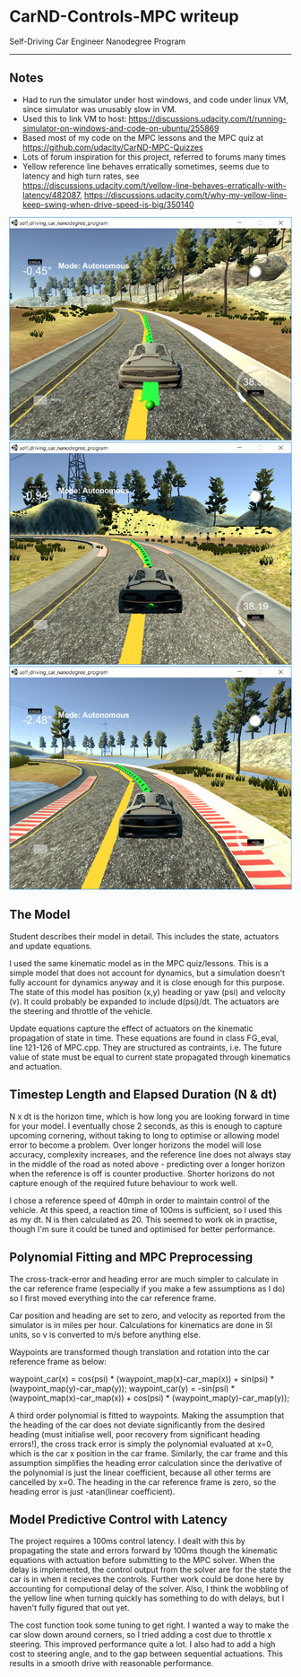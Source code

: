 # CarND-Controls-MPC writeup
Self-Driving Car Engineer Nanodegree Program

---

## Notes
* Had to run the simulator under host windows, and code under linux VM, since simulator was unusably slow in VM.
* Used this to link VM to host: https://discussions.udacity.com/t/running-simulator-on-windows-and-code-on-ubuntu/255869
* Based most of my code on the MPC lessons and the MPC quiz at https://github.com/udacity/CarND-MPC-Quizzes
* Lots of forum inspiration for this project, referred to forums many times
* Yellow reference line behaves erratically sometimes, seems due to latency and high turn rates, see https://discussions.udacity.com/t/yellow-line-behaves-erratically-with-latency/482087, https://discussions.udacity.com/t/why-my-yellow-line-keep-swing-when-drive-speed-is-big/350140

[//]: # (Image References)
[image1]: ./MPC.png
[image2]: ./MPC2.png
[image3]: ./MPC3.png

![alt text][image1]
![alt text][image2]
![alt text][image3]

## The Model
Student describes their model in detail. This includes the state, actuators and update equations.

I used the same kinematic model as in the MPC quiz/lessons. This is a simple model that does not account for dynamics, but a simulation doesn't fully account for dynamics anyway and it is close enough for this purpose. The state of this model has position (x,y) heading or yaw (psi) and velocity (v). It could probably be expanded to include d(psi)/dt. The actuators are the steering and throttle of the vehicle.

Update equations capture the effect of actuators on the kinematic propagation of state in time. These equations are found in class FG_eval, line 121-126 of MPC.cpp. They are structured as contraints, i.e. The future value of state must be equal to current state propagated through kinematics and actuation.

## Timestep Length and Elapsed Duration (N & dt)
N x dt is the horizon time, which is how long you are looking forward in time for your model. I eventually chose 2 seconds, as this is enough to capture upcoming cornering, without taking to long to optimise or allowing model error to become a problem. Over longer horizons the model will lose accuracy, complexity increases, and the reference line does not always stay in the middle of the road as noted above - predicting over a longer horizon when the reference is off is counter productive. Shorter horizons do not capture enough of the required future behaviour to work well.

I chose a reference speed of 40mph in order to maintain control of the vehicle. At this speed, a reaction time of 100ms is sufficient, so I used this as my dt. N is then calculated as 20. This seemed to work ok in practise, though I'm sure it could be tuned and optimised for better performance.

## Polynomial Fitting and MPC Preprocessing
The cross-track-error and heading error are much simpler to calculate in the car reference frame (especially if you make a few assumptions as I do) so I first moved everything into the car reference frame.

Car position and heading are set to zero, and velocity as reported from the simulator is in miles per hour. Calculations for kinematics are done in SI units, so v is converted to m/s before anything else.

Waypoints are transformed though translation and rotation into the car reference frame as below:

waypoint_car(x) = cos(psi) * (waypoint_map(x)-car_map(x)) + sin(psi) * (waypoint_map(y)-car_map(y));
waypoint_car(y) = -sin(psi) * (waypoint_map(x)-car_map(x)) + cos(psi) * (waypoint_map(y)-car_map(y));

A third order polynomial is fitted to waypoints. Making the assumption that the heading of the car does not deviate significantly from the desired heading (must initialise well, poor recovery from significant heading errors!), the cross track error is simply the polynomial evaluated at x=0, which is the car x position in the car frame. Similarly, the car frame and this assumption simplifies the heading error calculation since the derivative of the polynomial is just the linear coefficient, because all other terms are cancelled by x=0. The heading in the car reference frame is zero, so the heading error is just -atan(linear coefficient).

## Model Predictive Control with Latency
The project requires a 100ms control latency. I dealt with this by propagating the state and errors forward by 100ms though the kinematic equations with actuation before submitting to the MPC solver. When the delay is implemented, the control output from the solver are for the state the car is in when it recieves the controls. Further work could be done here by accounting for computional delay of the solver. Also, I think the wobbling of the yellow line when turning quickly has something to do with delays, but I haven't fully figured that out yet.

The cost function took some tuning to get right. I wanted a way to make the car slow down around corners, so I tried adding a cost due to throttle x steering. This improved performance quite a lot. I also had to add a high cost to steering angle, and to the gap between sequential actuations. This results in a smooth drive with reasonable performance.
